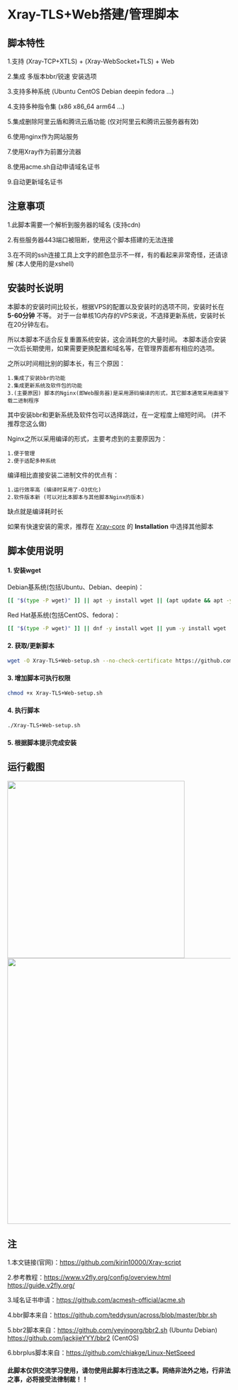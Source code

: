 # Xray-TLS+Web搭建/管理脚本
## 脚本特性
1.支持 (Xray-TCP+XTLS) + (Xray-WebSocket+TLS) + Web

2.集成 多版本bbr/锐速 安装选项
 
3.支持多种系统 (Ubuntu CentOS Debian deepin fedora ...) 

4.支持多种指令集 (x86 x86_64 arm64 ...)

5.集成删除阿里云盾和腾讯云盾功能 (仅对阿里云和腾讯云服务器有效)

6.使用nginx作为网站服务

7.使用Xray作为前置分流器

8.使用acme.sh自动申请域名证书

9.自动更新域名证书
## 注意事项
1.此脚本需要一个解析到服务器的域名 (支持cdn)

2.有些服务器443端口被阻断，使用这个脚本搭建的无法连接

3.在不同的ssh连接工具上文字的颜色显示不一样，有的看起来非常奇怪，还请谅解 (本人使用的是xshell)
## 安装时长说明
本脚本的安装时间比较长，根据VPS的配置以及安装时的选项不同，安装时长在 **5-60分钟** 不等。
对于一台单核1G内存的VPS来说，不选择更新系统，安装时长在20分钟左右。

所以本脚本不适合反复重置系统安装，这会消耗您的大量时间。
本脚本适合安装一次后长期使用，如果需要更换配置和域名等，在管理界面都有相应的选项。

之所以时间相比别的脚本长，有三个原因：
```
1.集成了安装bbr的功能
2.集成更新系统及软件包的功能
3.(主要原因) 脚本的Nginx(即Web服务器)是采用源码编译的形式，其它脚本通常采用直接下载二进制程序
```
其中安装bbr和更新系统及软件包可以选择跳过，在一定程度上缩短时间。 (并不推荐您这么做)

Nginx之所以采用编译的形式，主要考虑到的主要原因为：
```
1.便于管理
2.便于适配多种系统
```
编译相比直接安装二进制文件的优点有：
```
1.运行效率高 (编译时采用了-O3优化)
2.软件版本新 (可以对比本脚本与其他脚本Nginx的版本)
```
缺点就是编译耗时长

如果有快速安装的需求，推荐在 [Xray-core](https://github.com/XTLS/Xray-core) 的 **Installation** 中选择其他脚本
## 脚本使用说明
#### 1. 安装wget
Debian基系统(包括Ubuntu、Debian、deepin)：
```bash
[[ "$(type -P wget)" ]] || apt -y install wget || (apt update && apt -y install wget)
```
Red Hat基系统(包括CentOS、fedora)：
```bash
[[ "$(type -P wget)" ]] || dnf -y install wget || yum -y install wget
```
#### 2. 获取/更新脚本
```bash
wget -O Xray-TLS+Web-setup.sh --no-check-certificate https://github.com/kirin10000/Xray-script/raw/main/Xray-TLS+Web-setup.sh
```
#### 3. 增加脚本可执行权限
```bash
chmod +x Xray-TLS+Web-setup.sh
```
#### 4. 执行脚本
```bash
./Xray-TLS+Web-setup.sh
```
#### 5. 根据脚本提示完成安装
## 运行截图
<div>
    <img width="400" src="https://github.com/kirin10000/Xray-script/blob/main/image/menu.jpg">
</div>
<div>
    <img width="600" src="https://github.com/kirin10000/Xray-script/blob/main/image/protocol.jpg">
</div>

## 注
1.本文链接(官网)：https://github.com/kirin10000/Xray-script

2.参考教程：https://www.v2fly.org/config/overview.html https://guide.v2fly.org/

3.域名证书申请：https://github.com/acmesh-official/acme.sh

4.bbr脚本来自：https://github.com/teddysun/across/blob/master/bbr.sh

5.bbr2脚本来自：https://github.com/yeyingorg/bbr2.sh (Ubuntu Debian) https://github.com/jackjieYYY/bbr2 (CentOS)

6.bbrplus脚本来自：https://github.com/chiakge/Linux-NetSpeed

#### 此脚本仅供交流学习使用，请勿使用此脚本行违法之事。网络非法外之地，行非法之事，必将接受法律制裁！！
